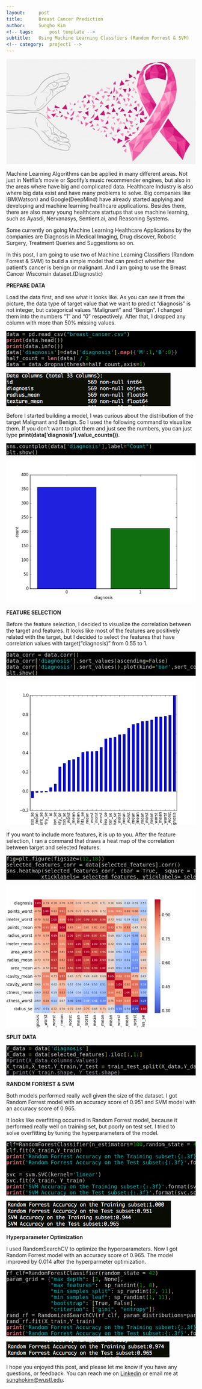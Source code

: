 ```yaml
---
layout:     post
title:      Breast Cancer Prediction
author:     Sungho Kim
<!-- tags: 		post template -->
subtitle:  	Using Machine Learning Classfiers (Random Forrest & SVM)
<!-- category:  project1 -->
---
```

!["Des"](/img/post/breast_cancer/title.png)

Machine Learning Algorithms can be applied in many different areas. Not just in Netflix’s movie or Spotify’s music recommender engines, but also in the areas where have big and complicated data. Healthcare Industry is also where big data exist and have many problems to solve. Big companies like IBM(Watson) and Google(DeepMind) have already started applying and developing and machine learning healthcare applications. Besides them, there are also many young healthcare startups that use machine learning, such as Ayasdi, Nervanasys, Sentient.ai, and Reasoning Systems.



Some currently on going Machine Learning Healthcare Applications by the companies are Diagnosis in Medical Imaging, Drug discover, Robotic Surgery, Treatment Queries and Suggestions so on.


In this post, I am going to use two of Machine Learning Classifiers (Random Forrest & SVM) to build a simple model that can predict whether the patient’s cancer is benign or malignant. And I am going to use the Breast Cancer Wisconsin dataset.(Diagnostic)



**PREPARE DATA**

Load the data first, and see what it looks like. As you can see it from the picture, the data type of target value that we want to predict “diagnosis” is not integer, but categorical values “Malignant” and “Benign”. I changed them into the numbers “1” and “0” respectively. After that, I dropped any column with more than 50% missing values. 

<pre style='color:#d1d1d1;background:#000000;'>data <span style='color:#d2cd86; '>=</span> pd<span style='color:#d2cd86; '>.</span>read_csv<span style='color:#d2cd86; '>(</span><span style='color:#00c4c4; '>"breast_cancer.csv"</span><span style='color:#d2cd86; '>)</span>
<span style='color:#e66170; font-weight:bold; '>print</span><span style='color:#d2cd86; '>(</span>data<span style='color:#d2cd86; '>.</span>head<span style='color:#d2cd86; '>(</span><span style='color:#d2cd86; '>)</span><span style='color:#d2cd86; '>)</span>
<span style='color:#e66170; font-weight:bold; '>print</span><span style='color:#d2cd86; '>(</span>data<span style='color:#d2cd86; '>.</span>info<span style='color:#d2cd86; '>(</span><span style='color:#d2cd86; '>)</span><span style='color:#d2cd86; '>)</span>
data<span style='color:#d2cd86; '>[</span><span style='color:#00c4c4; '>'diagnosis'</span><span style='color:#d2cd86; '>]</span><span style='color:#d2cd86; '>=</span>data<span style='color:#d2cd86; '>[</span><span style='color:#00c4c4; '>'diagnosis'</span><span style='color:#d2cd86; '>]</span><span style='color:#d2cd86; '>.</span><span style='color:#e66170; font-weight:bold; '>map</span><span style='color:#d2cd86; '>(</span><span style='color:#b060b0; '>{</span><span style='color:#00c4c4; '>'M'</span><span style='color:#d2cd86; '>:</span><span style='color:#00a800; '>1</span><span style='color:#d2cd86; '>,</span><span style='color:#00c4c4; '>'B'</span><span style='color:#d2cd86; '>:</span><span style='color:#00a800; '>0</span><span style='color:#b060b0; '>}</span><span style='color:#d2cd86; '>)</span>  
half_count <span style='color:#d2cd86; '>=</span> <span style='color:#e66170; font-weight:bold; '>len</span><span style='color:#d2cd86; '>(</span>data<span style='color:#d2cd86; '>)</span> <span style='color:#00dddd; '>/</span> <span style='color:#00a800; '>2</span>
data <span style='color:#d2cd86; '>=</span> data<span style='color:#d2cd86; '>.</span>dropna<span style='color:#d2cd86; '>(</span>thresh<span style='color:#d2cd86; '>=</span>half_count<span style='color:#d2cd86; '>,</span>axis<span style='color:#d2cd86; '>=</span><span style='color:#00a800; '>1</span><span style='color:#d2cd86; '>)</span>
</pre>

!["Des"](/img/post/breast_cancer/1.png)

Before I started building a model, I was curious about the distribution of the target Malignant and Benign. So I used the following command to visualize them. If you don’t want to plot them and just see the numbers, you can just type **print(data[‘diagnosis’].value_counts())**.

<pre style='color:#d1d1d1;background:#000000;'>sns<span style='color:#d2cd86; '>.</span>countplot<span style='color:#d2cd86; '>(</span>data<span style='color:#d2cd86; '>[</span><span style='color:#00c4c4; '>'diagnosis'</span><span style='color:#d2cd86; '>]</span><span style='color:#d2cd86; '>,</span>label<span style='color:#d2cd86; '>=</span><span style='color:#00c4c4; '>"Count"</span><span style='color:#d2cd86; '>)</span>
plt<span style='color:#d2cd86; '>.</span>show<span style='color:#d2cd86; '>(</span><span style='color:#d2cd86; '>)</span>
</pre>
!["Des"](/img/post/breast_cancer/2.png)


**FEATURE SELECTION**

Before the feature selection, I decided to visualize the correlation between the target and features. It looks like most of the features are positively related with the target, but I decided to select the features that have correlation values with target(“diagnosis)” from 0.55 to 1.


<pre style='color:#d1d1d1;background:#000000;'>data_corr <span style='color:#d2cd86; '>=</span> data<span style='color:#d2cd86; '>.</span>corr<span style='color:#d2cd86; '>(</span><span style='color:#d2cd86; '>)</span>
data_corr<span style='color:#d2cd86; '>[</span><span style='color:#00c4c4; '>'diagnosis'</span><span style='color:#d2cd86; '>]</span><span style='color:#d2cd86; '>.</span>sort_values<span style='color:#d2cd86; '>(</span>ascending<span style='color:#d2cd86; '>=</span>False<span style='color:#d2cd86; '>)</span>
data_corr<span style='color:#d2cd86; '>[</span><span style='color:#00c4c4; '>'diagnosis'</span><span style='color:#d2cd86; '>]</span><span style='color:#d2cd86; '>.</span>sort_values<span style='color:#d2cd86; '>(</span><span style='color:#d2cd86; '>)</span><span style='color:#d2cd86; '>.</span>plot<span style='color:#d2cd86; '>(</span>kind<span style='color:#d2cd86; '>=</span><span style='color:#00c4c4; '>'bar'</span><span style='color:#d2cd86; '>,</span>sort_columns<span style='color:#d2cd86; '>=</span>True<span style='color:#d2cd86; '>)</span>
plt<span style='color:#d2cd86; '>.</span>show<span style='color:#d2cd86; '>(</span><span style='color:#d2cd86; '>)</span>
</pre>
!["Des"](/img/post/breast_cancer/4.png)


If you want to include more features, it is up to you. After the feature selection, I ran a command that draws a heat map of the correlation between target and selected features.


<pre style='color:#d1d1d1;background:#000000;'>fig<span style='color:#d2cd86; '>=</span>plt<span style='color:#d2cd86; '>.</span>figure<span style='color:#d2cd86; '>(</span>figsize<span style='color:#d2cd86; '>=</span><span style='color:#d2cd86; '>(</span><span style='color:#00a800; '>12</span><span style='color:#d2cd86; '>,</span><span style='color:#00a800; '>18</span><span style='color:#d2cd86; '>)</span><span style='color:#d2cd86; '>)</span>
selected_features_corr <span style='color:#d2cd86; '>=</span> data<span style='color:#d2cd86; '>[</span>selected_features<span style='color:#d2cd86; '>]</span><span style='color:#d2cd86; '>.</span>corr<span style='color:#d2cd86; '>(</span><span style='color:#d2cd86; '>)</span>
sns<span style='color:#d2cd86; '>.</span>heatmap<span style='color:#d2cd86; '>(</span>selected_features_corr<span style='color:#d2cd86; '>,</span> cbar <span style='color:#d2cd86; '>=</span> True<span style='color:#d2cd86; '>,</span>  square <span style='color:#d2cd86; '>=</span> True<span style='color:#d2cd86; '>,</span> annot<span style='color:#d2cd86; '>=</span>True<span style='color:#d2cd86; '>,</span> fmt<span style='color:#d2cd86; '>=</span> <span style='color:#00c4c4; '>'.2f'</span><span style='color:#d2cd86; '>,</span>annot_kws<span style='color:#d2cd86; '>=</span><span style='color:#b060b0; '>{</span><span style='color:#00c4c4; '>'size'</span><span style='color:#d2cd86; '>:</span> <span style='color:#00a800; '>8</span><span style='color:#b060b0; '>}</span><span style='color:#d2cd86; '>,</span>
           xticklabels<span style='color:#d2cd86; '>=</span> selected_features<span style='color:#d2cd86; '>,</span> yticklabels<span style='color:#d2cd86; '>=</span> selected_features<span style='color:#d2cd86; '>,</span> cmap<span style='color:#d2cd86; '>=</span> <span style='color:#00c4c4; '>'coolwarm'</span><span style='color:#d2cd86; '>)</span>
</pre>
!["Des"](/img/post/breast_cancer/5.png)


**SPLIT DATA**
<pre style='color:#d1d1d1;background:#000000;'>Y_data <span style='color:#d2cd86; '>=</span> data<span style='color:#d2cd86; '>[</span><span style='color:#00c4c4; '>'diagnosis'</span><span style='color:#d2cd86; '>]</span>
X_data <span style='color:#d2cd86; '>=</span> data<span style='color:#d2cd86; '>[</span>selected_features<span style='color:#d2cd86; '>]</span><span style='color:#d2cd86; '>.</span>iloc<span style='color:#d2cd86; '>[</span><span style='color:#d2cd86; '>:</span><span style='color:#d2cd86; '>,</span><span style='color:#00a800; '>1</span><span style='color:#d2cd86; '>:</span><span style='color:#d2cd86; '>]</span>
<span style='color:#9999a9; '>#print(X_data.columns.values)</span>
X_train<span style='color:#d2cd86; '>,</span>X_test<span style='color:#d2cd86; '>,</span>Y_train<span style='color:#d2cd86; '>,</span>Y_test <span style='color:#d2cd86; '>=</span> train_test_split<span style='color:#d2cd86; '>(</span>X_data<span style='color:#d2cd86; '>,</span>Y_data<span style='color:#d2cd86; '>,</span>random_state<span style='color:#d2cd86; '>=</span><span style='color:#00a800; '>0</span><span style='color:#d2cd86; '>,</span>stratify<span style='color:#d2cd86; '>=</span>Y_data<span style='color:#d2cd86; '>)</span> 
<span style='color:#9999a9; '># print(Y_train.shape, Y_test.shape)</span>
</pre>

**RANDOM FORREST & SVM**

Both models performed really well given the size of the dataset. I got Random Forrest model with an accuracy score of 0.951 and SVM model with an accuracy score of 0.965. 

It looks like overfitting occurred in Random Forrest model, because it performed really well on training set, but poorly on test set. I tried to solve overfitting by tuning the hyperparameters of the model.



<pre style='color:#d1d1d1;background:#000000;'>clf<span style='color:#d2cd86; '>=</span>RandomForestClassifier<span style='color:#d2cd86; '>(</span>n_estimators<span style='color:#d2cd86; '>=</span><span style='color:#00a800; '>100</span><span style='color:#d2cd86; '>,</span>random_state <span style='color:#d2cd86; '>=</span> <span style='color:#00a800; '>42</span><span style='color:#d2cd86; '>)</span>
clf<span style='color:#d2cd86; '>.</span>fit<span style='color:#d2cd86; '>(</span>X_train<span style='color:#d2cd86; '>,</span>Y_train<span style='color:#d2cd86; '>)</span>
<span style='color:#e66170; font-weight:bold; '>print</span><span style='color:#d2cd86; '>(</span><span style='color:#00c4c4; '>'Random Forrest Accuracy on the Training subset:{:.3f}'</span><span style='color:#d2cd86; '>.</span>format<span style='color:#d2cd86; '>(</span>clf<span style='color:#d2cd86; '>.</span>score<span style='color:#d2cd86; '>(</span>X_train<span style='color:#d2cd86; '>,</span>Y_train<span style='color:#d2cd86; '>)</span><span style='color:#d2cd86; '>)</span><span style='color:#d2cd86; '>)</span>
<span style='color:#e66170; font-weight:bold; '>print</span><span style='color:#d2cd86; '>(</span><span style='color:#00c4c4; '>'Random Forrest Accuracy on the Test subset:{:.3f}'</span><span style='color:#d2cd86; '>.</span>format<span style='color:#d2cd86; '>(</span>clf<span style='color:#d2cd86; '>.</span>score<span style='color:#d2cd86; '>(</span>X_test<span style='color:#d2cd86; '>,</span>Y_test<span style='color:#d2cd86; '>)</span><span style='color:#d2cd86; '>)</span><span style='color:#d2cd86; '>)</span>

svc <span style='color:#d2cd86; '>=</span> svm<span style='color:#d2cd86; '>.</span>SVC<span style='color:#d2cd86; '>(</span>kernel<span style='color:#d2cd86; '>=</span><span style='color:#00c4c4; '>'linear'</span><span style='color:#d2cd86; '>)</span>
svc<span style='color:#d2cd86; '>.</span>fit<span style='color:#d2cd86; '>(</span>X_train<span style='color:#d2cd86; '>,</span> Y_train<span style='color:#d2cd86; '>)</span>    
<span style='color:#e66170; font-weight:bold; '>print</span><span style='color:#d2cd86; '>(</span><span style='color:#00c4c4; '>'SVM Accuracy on the Training subset:{:.3f}'</span><span style='color:#d2cd86; '>.</span>format<span style='color:#d2cd86; '>(</span>svc<span style='color:#d2cd86; '>.</span>score<span style='color:#d2cd86; '>(</span>X_train<span style='color:#d2cd86; '>,</span>Y_train<span style='color:#d2cd86; '>)</span><span style='color:#d2cd86; '>)</span><span style='color:#d2cd86; '>)</span>
<span style='color:#e66170; font-weight:bold; '>print</span><span style='color:#d2cd86; '>(</span><span style='color:#00c4c4; '>'SVM Accuracy on the Test subset:{:.3f}'</span><span style='color:#d2cd86; '>.</span>format<span style='color:#d2cd86; '>(</span>svc<span style='color:#d2cd86; '>.</span>score<span style='color:#d2cd86; '>(</span>X_test<span style='color:#d2cd86; '>,</span>Y_test<span style='color:#d2cd86; '>)</span><span style='color:#d2cd86; '>)</span><span style='color:#d2cd86; '>)</span>
</pre>
!["Des"](/img/post/breast_cancer/accuracy.png)

**Hyperparameter Optimization**

I used RandomSearchCV to optimize the hyperparameters. Now I got Random Forrest model with an accuracy score of 0.965. The model improved by 0.014 after the hyperparmeter optimization.

<pre style='color:#d1d1d1;background:#000000;'>rf_clf<span style='color:#d2cd86; '>=</span>RandomForestClassifier<span style='color:#d2cd86; '>(</span>random_state <span style='color:#d2cd86; '>=</span> <span style='color:#00a800; '>42</span><span style='color:#d2cd86; '>)</span>
param_grid <span style='color:#d2cd86; '>=</span> <span style='color:#b060b0; '>{</span><span style='color:#00c4c4; '>"max_depth"</span><span style='color:#d2cd86; '>:</span> <span style='color:#d2cd86; '>[</span><span style='color:#00a800; '>3</span><span style='color:#d2cd86; '>,</span> None<span style='color:#d2cd86; '>]</span><span style='color:#d2cd86; '>,</span>
              <span style='color:#00c4c4; '>"max_features"</span><span style='color:#d2cd86; '>:</span>  sp_randint<span style='color:#d2cd86; '>(</span><span style='color:#00a800; '>1</span><span style='color:#d2cd86; '>,</span> <span style='color:#00a800; '>8</span><span style='color:#d2cd86; '>)</span><span style='color:#d2cd86; '>,</span>
              <span style='color:#00c4c4; '>"min_samples_split"</span><span style='color:#d2cd86; '>:</span> sp_randint<span style='color:#d2cd86; '>(</span><span style='color:#00a800; '>2</span><span style='color:#d2cd86; '>,</span> <span style='color:#00a800; '>11</span><span style='color:#d2cd86; '>)</span><span style='color:#d2cd86; '>,</span>
              <span style='color:#00c4c4; '>"min_samples_leaf"</span><span style='color:#d2cd86; '>:</span> sp_randint<span style='color:#d2cd86; '>(</span><span style='color:#00a800; '>1</span><span style='color:#d2cd86; '>,</span> <span style='color:#00a800; '>11</span><span style='color:#d2cd86; '>)</span><span style='color:#d2cd86; '>,</span>
              <span style='color:#00c4c4; '>"bootstrap"</span><span style='color:#d2cd86; '>:</span> <span style='color:#d2cd86; '>[</span>True<span style='color:#d2cd86; '>,</span> False<span style='color:#d2cd86; '>]</span><span style='color:#d2cd86; '>,</span>
              <span style='color:#00c4c4; '>"criterion"</span><span style='color:#d2cd86; '>:</span> <span style='color:#d2cd86; '>[</span><span style='color:#00c4c4; '>"gini"</span><span style='color:#d2cd86; '>,</span> <span style='color:#00c4c4; '>"entropy"</span><span style='color:#d2cd86; '>]</span><span style='color:#b060b0; '>}</span>
rand_rf <span style='color:#d2cd86; '>=</span> RandomizedSearchCV<span style='color:#d2cd86; '>(</span>rf_clf<span style='color:#d2cd86; '>,</span> param_distributions<span style='color:#d2cd86; '>=</span>param_grid<span style='color:#d2cd86; '>,</span> n_iter<span style='color:#d2cd86; '>=</span><span style='color:#00a800; '>100</span><span style='color:#d2cd86; '>,</span> random_state<span style='color:#d2cd86; '>=</span><span style='color:#00a800; '>42</span><span style='color:#d2cd86; '>)</span>
rand_rf<span style='color:#d2cd86; '>.</span>fit<span style='color:#d2cd86; '>(</span>X_train<span style='color:#d2cd86; '>,</span>Y_train<span style='color:#d2cd86; '>)</span>
<span style='color:#e66170; font-weight:bold; '>print</span><span style='color:#d2cd86; '>(</span><span style='color:#00c4c4; '>'Random Forrest Accuracy on the Training subset:{:.3f}'</span><span style='color:#d2cd86; '>.</span>format<span style='color:#d2cd86; '>(</span>rand_rf<span style='color:#d2cd86; '>.</span>score<span style='color:#d2cd86; '>(</span>X_train<span style='color:#d2cd86; '>,</span>Y_train<span style='color:#d2cd86; '>)</span><span style='color:#d2cd86; '>)</span><span style='color:#d2cd86; '>)</span>
<span style='color:#e66170; font-weight:bold; '>print</span><span style='color:#d2cd86; '>(</span><span style='color:#00c4c4; '>'Random Forrest Accuracy on the Test subset:{:.3f}'</span><span style='color:#d2cd86; '>.</span>format<span style='color:#d2cd86; '>(</span>rand_rf<span style='color:#d2cd86; '>.</span>score<span style='color:#d2cd86; '>(</span>X_test<span style='color:#d2cd86; '>,</span>Y_test<span style='color:#d2cd86; '>)</span><span style='color:#d2cd86; '>)</span><span style='color:#d2cd86; '>)</span>
</pre>
!["Des"](/img/post/breast_cancer/final.png)


I hope you enjoyed this post, and please let me know if you have any questions, or feedback. You can reach me on [Linkedin](https://www.linkedin.com/in/sunghok/) or email me at <a href="mailto:sunghokim@wustl.edu?Subject=Hello%20again" target="_top">sunghokim@wustl.edu</a>.

